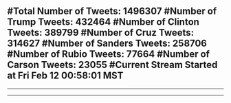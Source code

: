 #Total Number of Tweets: 1496307 
#Number of Trump Tweets: 432464
#Number of Clinton Tweets: 389799
#Number of Cruz Tweets: 314627
#Number of Sanders Tweets: 258706
#Number of Rubio Tweets: 77664
#Number of Carson Tweets: 23055
#Current Stream Started at Fri Feb 12 00:58:01 MST
---
---
---
